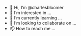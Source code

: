 - 👋 Hi, I’m @charlesbloomer
- 👀 I’m interested in ...
- 🌱 I’m currently learning ...
- 💞️ I’m looking to collaborate on ...
- 📫 How to reach me ...

<!---
charlesbloomer/charlesbloomer is a ✨ special ✨ repository because its `README.md` (this file) appears on your GitHub profile.
You can click the Preview link to take a look at your changes.
--->
